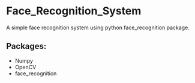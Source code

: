 # Face_Recognition_System
A simple face recognition system using python face_recognition package.

## Packages:
  - Numpy
  - OpenCV
  - face_recognition
